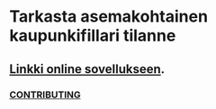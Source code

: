 # Tarkasta asemakohtainen kaupunkifillari tilanne

## [Linkki online sovellukseen](https://kaupunkifillari.vercel.app/).

### [CONTRIBUTING](https://github.com/JoniRinta-Kahila/kaupunkifillari/blob/master/CONTRIBUTING.md)

